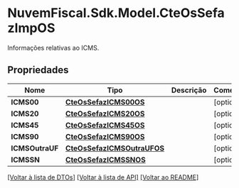 # NuvemFiscal.Sdk.Model.CteOsSefazImpOS
Informações relativas ao ICMS.

## Propriedades

Nome | Tipo | Descrição | Comentários
------------ | ------------- | ------------- | -------------
**ICMS00** | [**CteOsSefazICMS00OS**](CteOsSefazICMS00OS.md) |  | [optional] 
**ICMS20** | [**CteOsSefazICMS20OS**](CteOsSefazICMS20OS.md) |  | [optional] 
**ICMS45** | [**CteOsSefazICMS45OS**](CteOsSefazICMS45OS.md) |  | [optional] 
**ICMS90** | [**CteOsSefazICMS90OS**](CteOsSefazICMS90OS.md) |  | [optional] 
**ICMSOutraUF** | [**CteOsSefazICMSOutraUFOS**](CteOsSefazICMSOutraUFOS.md) |  | [optional] 
**ICMSSN** | [**CteOsSefazICMSSNOS**](CteOsSefazICMSSNOS.md) |  | [optional] 

[[Voltar à lista de DTOs]](../README.md#documentation-for-models) [[Voltar à lista de API]](../README.md#documentation-for-api-endpoints) [[Voltar ao README]](../README.md)

